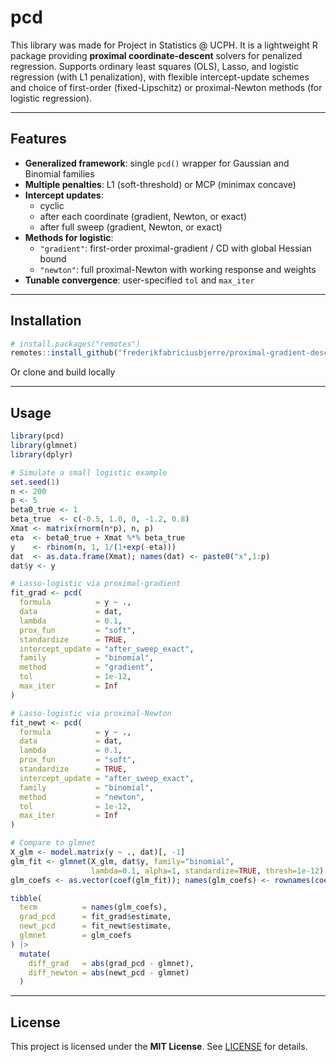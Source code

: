 # pcd

This library was made for Project in Statistics @ UCPH. It is a lightweight R package providing **proximal coordinate-descent** solvers for penalized regression. Supports ordinary least squares (OLS), Lasso, and logistic regression (with L1 penalization), with flexible intercept-update schemes and choice of first-order (fixed-Lipschitz) or proximal-Newton methods (for logistic regression).

---

## Features

- **Generalized framework**: single `pcd()` wrapper for Gaussian and Binomial families  
- **Multiple penalties**: L1 (soft-threshold) or MCP (minimax concave)  
- **Intercept updates**:  
  - cyclic  
  - after each coordinate (gradient, Newton, or exact)  
  - after full sweep (gradient, Newton, or exact)  
- **Methods for logistic**:  
  - `"gradient"`: first-order proximal-gradient / CD with global Hessian bound  
  - `"newton"`: full proximal-Newton with working response and weights  
- **Tunable convergence**: user-specified `tol` and `max_iter`

---

## Installation

```r
# install.packages("remotes")
remotes::install_github("frederikfabriciusbjerre/proximal-gradient-descent")
````

Or clone and build locally

---

## Usage

```r
library(pcd)
library(glmnet)
library(dplyr)

# Simulate a small logistic example
set.seed(1)
n <- 200 
p <- 5
beta0_true <- 1
beta_true  <- c(-0.5, 1.0, 0, -1.2, 0.8)
Xmat <- matrix(rnorm(n*p), n, p)
eta  <- beta0_true + Xmat %*% beta_true
y    <- rbinom(n, 1, 1/(1+exp(-eta)))
dat  <- as.data.frame(Xmat); names(dat) <- paste0("x",1:p)
dat$y <- y

# Lasso‐logistic via proximal‐gradient
fit_grad <- pcd(
  formula          = y ~ .,
  data             = dat,
  lambda           = 0.1,
  prox_fun         = "soft",
  standardize      = TRUE,
  intercept_update = "after_sweep_exact",
  family           = "binomial",
  method           = "gradient",
  tol              = 1e-12,
  max_iter         = Inf
)

# Lasso‐logistic via proximal‐Newton
fit_newt <- pcd(
  formula          = y ~ .,
  data             = dat,
  lambda           = 0.1,
  prox_fun         = "soft",
  standardize      = TRUE,
  intercept_update = "after_sweep_exact",
  family           = "binomial",
  method           = "newton",
  tol              = 1e-12,
  max_iter         = Inf
)

# Compare to glmnet
X_glm <- model.matrix(y ~ ., dat)[, -1]
glm_fit <- glmnet(X_glm, dat$y, family="binomial",
                  lambda=0.1, alpha=1, standardize=TRUE, thresh=1e-12)
glm_coefs <- as.vector(coef(glm_fit)); names(glm_coefs) <- rownames(coef(glm_fit))

tibble(
  term          = names(glm_coefs),
  grad_pcd      = fit_grad$estimate,
  newt_pcd      = fit_newt$estimate,
  glmnet        = glm_coefs
) |>
  mutate(
    diff_grad   = abs(grad_pcd - glmnet),
    diff_newton = abs(newt_pcd - glmnet)
  )
```
---

## License

This project is licensed under the **MIT License**. See [LICENSE](LICENSE) for details.

```
```

